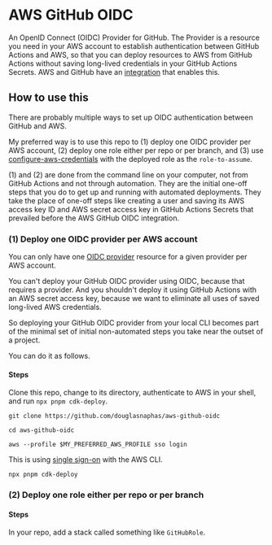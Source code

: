 # AWS GitHub OIDC

An OpenID Connect (OIDC) Provider for GitHub. The Provider is a resource you need in your AWS account to establish authentication between GitHub Actions and AWS, so that you can deploy resources to AWS from GitHub Actions without saving long-lived credentials in your GitHub Actions Secrets. AWS and GitHub have an [integration](https://docs.github.com/en/actions/deployment/security-hardening-your-deployments/configuring-openid-connect-in-amazon-web-services) that enables this.

## How to use this
There are probably multiple ways to set up OIDC authentication between GitHub and AWS.

My preferred way is to use this repo to (1) deploy one OIDC provider per AWS account, (2) deploy one role either per repo or per branch, and (3) use [configure-aws-credentials](https://github.com/aws-actions/configure-aws-credentials) with the deployed role as the `role-to-assume`.

(1) and (2) are done from the command line on your computer, not from GitHub Actions and not through automation. They are the initial one-off steps that you do to get up and running with automated deployments. They take the place of one-off steps like creating a user and saving its AWS access key ID and AWS secret access key in GitHub Actions Secrets that prevailed before the AWS GitHub OIDC integration.

### (1) Deploy one OIDC provider per AWS account
You can only have one [OIDC provider](https://docs.aws.amazon.com/AWSCloudFormation/latest/UserGuide/aws-resource-iam-oidcprovider.html) resource for a given provider per AWS account.

You can't deploy your GitHub OIDC provider using OIDC, because that requires a provider. And you shouldn't deploy it using GitHub Actions with an AWS secret access key, because we want to eliminate all uses of saved long-lived AWS credentials.

So deploying your GitHub OIDC provider from your local CLI becomes part of the minimal set of initial non-automated steps you take near the outset of a project.

You can do it as follows.

#### Steps
Clone this repo, change to its directory, authenticate to AWS in your shell, and run `npx pnpm cdk-deploy`.
```
git clone https://github.com/douglasnaphas/aws-github-oidc
```

```
cd aws-github-oidc
```

```
aws --profile $MY_PREFERRED_AWS_PROFILE sso login 
```

This is using [single sign-on](https://docs.aws.amazon.com/cli/latest/userguide/cli-configure-sso.html) with the AWS CLI.

```
npx pnpm cdk-deploy
```

### (2) Deploy one role either per repo or per branch
#### Steps
In your repo, add a stack called something like `GitHubRole`.
